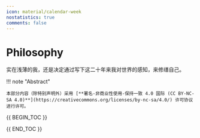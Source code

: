 ```yaml
---
icon: material/calendar-week
nostatistics: true
comments: false
---
```

# Philosophy

实在浅薄的我，还是决定通过写下这二十年来我对世界的感知，来修缮自己。

!!! note "Abstract"

    本部分内容（除特别声明外）采用 [**署名-非商业性使用-保持一致 4.0 国际 (CC BY-NC-SA 4.0)**](https://creativecommons.org/licenses/by-nc-sa/4.0/) 许可协议进行许可。

{{ BEGIN_TOC }}

{{ END_TOC }}